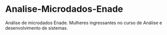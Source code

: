 # Analise-Microdados-Enade
Análise de microdados Enade. Mulheres ingressantes no curso de Análise e desenvolvimento de sistemas.
